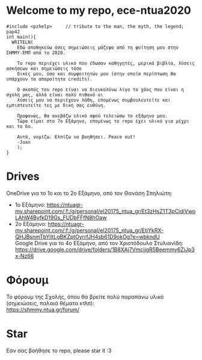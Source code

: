 # Welcome to my repo, ece-ntua2020
```
#include <pzhelp>     // tribute to the man, the myth, the legend; pap42
int main(){
  WRITELN(
    Εδώ αποθηκεύω όσες σημειώσεις μάζεψα από τη φοίτηση μου στην ΣΗΜΜΥ-ΕΜΠ από το 2020.

    Το repo περιέχει υλικό που έδωσαν καθηγητές, μερικά βιβλία, λύσεις ασκήσεων και σημειώσεις τόσο
    δικές μου, όσο και συμφοιτητών μου (στην οποία περίπτωση θα υπάρχουν τα απαραίτητα credits).

    Ο σκοπός του repo είναι να διευκολύνω λίγο το χάος που είναι η σχολή μας, αλλά είναι πολύ πιθανό οι
    λύσεις μου να περιέχουν λάθη, επομένως συμβουλευτείτε και εμπιστευτείτε τες με δική σας ευθύνη.

    Προφανώς, θα ανεβάζω υλικό αφού τελειώσω το εξάμηνο μου.
    Τώρα είμαι στο 7ο Εξάμηνο, επομένως το repo έχει υλικό για μέχρι και το 6ο. 

    Αυτά, νομίζω. Ελπίζω να βοηθήσει. Peace out!
    -Juan
    );
}
```

# Drives
OneDrive για το 1ο και το 2ο Εξάμηνο, από τον Θανάση Σπηλιώτη: <br /> 
- 1ο Εξάμηνο: https://ntuagr-my.sharepoint.com/:f:/g/personal/el20175_ntua_gr/Et3zHsZ1T3pCidiVwoLAhW4ByfkD19Gs_FUDbFFfN8hOaw <br /> 
- 2ο Εξάμηνο: https://ntuagr-my.sharepoint.com/:f:/g/personal/el20175_ntua_gr/EtiYkRX-QHJBsnmTbYiltLgBKZptOyrrfJH4sb61D9okOg?e=wbkndU <br /> 
Google Drive για το 4ο Εξάμηνο, από τον Χριστόδουλο Στυλιανίδη:  <br /> 
https://drive.google.com/drive/folders/1B8XAj7VmcjjgR5Beemmy6ZiJp3x-Nz66

# Φόρουμ
Το φόρουμ της Σχολής, όπου θα βρείτε πολύ παραπάνω υλικό (σημειώσεις, παλαιά θέματα κτλπ): <br /> 
https://shmmy.ntua.gr/forum/

# Star
Εάν σας βοήθησε το repo, please star it :3


      
